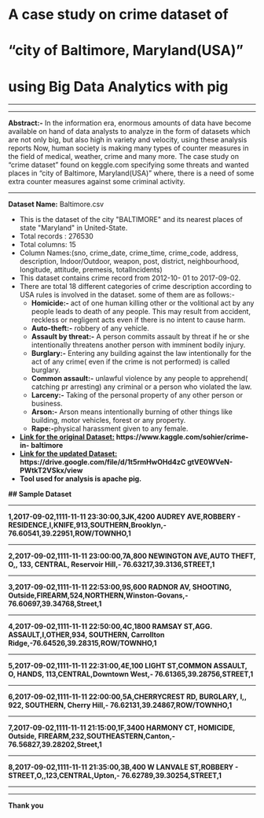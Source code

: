 # A case study on crime dataset of
# “city of Baltimore, Maryland(USA)”
# using Big Data Analytics with pig
<hr><hr>
<strong>Abstract:-</strong> In the information era, enormous amounts of
data have become available on hand of data analysts to
analyze in the form of datasets which are not only big, but
also high in variety and velocity, using these analysis
reports Now, human society is making many types of
counter measures in the field of medical, weather, crime
and many more. The case study on “crime dataset” found
on keggle.com specifying some threats and wanted places
in “city of Baltimore, Maryland(USA)” where, there is a
need of some extra counter measures against some criminal
activity.<br>
<hr>
<strong>Dataset Name:</strong> Baltimore.csv
<ul>
<li>This is the dataset of the city "BALTIMORE"
and its nearest places of state "Maryland" in
United-State.</li>
<li>Total records : 276530</li>
<li>Total columns: 15</li>
<li>Column Names:(sno, crime_date, crime_time,
crime_code, address, description,
Indoor/Outdoor, weapon, post, district,
neighbourhood, longitude, attitude, premesis,
totalIncidents)</li>
<li>This dataset contains crime record from 2012-10-
01 to 2017-09-02.</li>
<li>There are total 18 different categories of crime
description according to USA rules is involved in
the dataset. some of them are as follows:-
<ul>
<li><strong>Homicide:- </strong>act of one human killing
other or the volitional act by any people
leads to death of any people. This may
result from accident, reckless or
negligent acts even if there is no intent
to cause harm.</li>
<li><strong>Auto-theft:-</strong> robbery of any vehicle.</li>
<li><strong>Assault by threat:-</strong> A person commits
assault by threat if he or she
intentionally threatens another person
with imminent bodily injury.</li>
<li><strong>Burglary:-</strong> Entering any building
against the law intentionally for the act
of any crime( even if the crime is not
performed) is called burglary.</li>
<li><strong>Common assault:-</strong> unlawful violence
by any people to apprehend( catching
pr arresting) any criminal or a person
who violated the law.</li>
<li><strong>Larceny:-</strong> Taking of the personal
property of any other person or
business.</li>
<li><strong>Arson:-</strong> Arson means intentionally
burning of other things like building,
motor vehicles, forest or any property.</li>
<li><strong>Rape:-</strong>physical harassment given to
any female.</li>
</ul></li>
<li><strong><a href = "https://www.kaggle.com/sohier/crime-in-
baltimore">Link for the original Dataset:</a><strong>
https://www.kaggle.com/sohier/crime-in-
baltimore </li>

<li><strong><a href = "https://drive.google.com/file/d/1t5rmHwOHd4zC
gtVE0WVeN-PWtkT2VSkx/view">Link for the updated Dataset:</a></strong>
https://drive.google.com/file/d/1t5rmHwOHd4zC
gtVE0WVeN-PWtkT2VSkx/view</li>

<li>Tool used for analysis is apache pig.</li>
</ul>
## Sample Dataset
<hr>
1,2017-09-02,1111-11-11 23:30:00,3JK,4200 AUDREY
AVE,ROBBERY -
RESIDENCE,I,KNIFE,913,SOUTHERN,Brooklyn,-
76.60541,39.22951,ROW/TOWNHO,1
<br><hr>
2,2017-09-02,1111-11-11 23:00:00,7A,800 NEWINGTON
AVE,AUTO THEFT, O,, 133, CENTRAL, Reservoir Hill,-
76.63217,39.3136,STREET,1
<br><hr>
3,2017-09-02,1111-11-11 22:53:00,9S,600 RADNOR AV,
SHOOTING,
Outside,FIREARM,524,NORTHERN,Winston-Govans,-
76.60697,39.34768,Street,1
<br><hr>
4,2017-09-02,1111-11-11 22:50:00,4C,1800 RAMSAY
ST,AGG. ASSAULT,I,OTHER,934, SOUTHERN,
Carrollton Ridge,-76.64526,39.28315,ROW/TOWNHO,1
<br><hr>
5,2017-09-02,1111-11-11 22:31:00,4E,100 LIGHT
ST,COMMON ASSAULT, O, HANDS,
113,CENTRAL,Downtown West,-
76.61365,39.28756,STREET,1
<br><hr>
6,2017-09-02,1111-11-11 22:00:00,5A,CHERRYCREST
RD, BURGLARY, I,, 922, SOUTHERN, Cherry Hill,-
76.62131,39.24867,ROW/TOWNHO,1
<br><hr>
7,2017-09-02,1111-11-11 21:15:00,1F,3400 HARMONY
CT, HOMICIDE, Outside,
FIREARM,232,SOUTHEASTERN,Canton,-
76.56827,39.28202,Street,1
<br><hr>
8,2017-09-02,1111-11-11 21:35:00,3B,400 W LANVALE
ST,ROBBERY - STREET,O,,123,CENTRAL,Upton,-
76.62789,39.30254,STREET,1
<hr><hr>

Thank you
